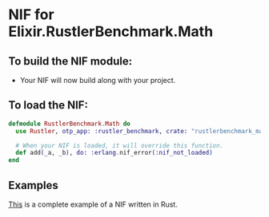 # NIF for Elixir.RustlerBenchmark.Math

## To build the NIF module:

- Your NIF will now build along with your project.

## To load the NIF:

```elixir
defmodule RustlerBenchmark.Math do
  use Rustler, otp_app: :rustler_benchmark, crate: "rustlerbenchmark_math"

  # When your NIF is loaded, it will override this function.
  def add(_a, _b), do: :erlang.nif_error(:nif_not_loaded)
end
```

## Examples

[This](https://github.com/rusterlium/NifIo) is a complete example of a NIF written in Rust.
